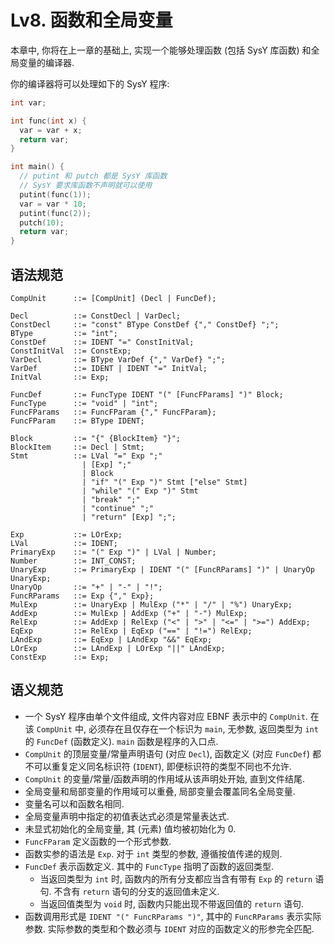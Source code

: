 # Lv8. 函数和全局变量

本章中, 你将在上一章的基础上, 实现一个能够处理函数 (包括 SysY 库函数) 和全局变量的编译器.

你的编译器将可以处理如下的 SysY 程序:

```c
int var;

int func(int x) {
  var = var + x;
  return var;
}

int main() {
  // putint 和 putch 都是 SysY 库函数
  // SysY 要求库函数不声明就可以使用
  putint(func(1));
  var = var * 10;
  putint(func(2));
  putch(10);
  return var;
}
```

## 语法规范

```ebnf
CompUnit      ::= [CompUnit] (Decl | FuncDef);

Decl          ::= ConstDecl | VarDecl;
ConstDecl     ::= "const" BType ConstDef {"," ConstDef} ";";
BType         ::= "int";
ConstDef      ::= IDENT "=" ConstInitVal;
ConstInitVal  ::= ConstExp;
VarDecl       ::= BType VarDef {"," VarDef} ";";
VarDef        ::= IDENT | IDENT "=" InitVal;
InitVal       ::= Exp;

FuncDef       ::= FuncType IDENT "(" [FuncFParams] ")" Block;
FuncType      ::= "void" | "int";
FuncFParams   ::= FuncFParam {"," FuncFParam};
FuncFParam    ::= BType IDENT;

Block         ::= "{" {BlockItem} "}";
BlockItem     ::= Decl | Stmt;
Stmt          ::= LVal "=" Exp ";"
                | [Exp] ";"
                | Block
                | "if" "(" Exp ")" Stmt ["else" Stmt]
                | "while" "(" Exp ")" Stmt
                | "break" ";"
                | "continue" ";"
                | "return" [Exp] ";";

Exp           ::= LOrExp;
LVal          ::= IDENT;
PrimaryExp    ::= "(" Exp ")" | LVal | Number;
Number        ::= INT_CONST;
UnaryExp      ::= PrimaryExp | IDENT "(" [FuncRParams] ")" | UnaryOp UnaryExp;
UnaryOp       ::= "+" | "-" | "!";
FuncRParams   ::= Exp {"," Exp};
MulExp        ::= UnaryExp | MulExp ("*" | "/" | "%") UnaryExp;
AddExp        ::= MulExp | AddExp ("+" | "-") MulExp;
RelExp        ::= AddExp | RelExp ("<" | ">" | "<=" | ">=") AddExp;
EqExp         ::= RelExp | EqExp ("==" | "!=") RelExp;
LAndExp       ::= EqExp | LAndExp "&&" EqExp;
LOrExp        ::= LAndExp | LOrExp "||" LAndExp;
ConstExp      ::= Exp;
```

## 语义规范

* 一个 SysY 程序由单个文件组成, 文件内容对应 EBNF 表示中的 `CompUnit`. 在该 `CompUnit` 中, 必须存在且仅存在一个标识为 `main`, 无参数, 返回类型为 `int` 的 `FuncDef` (函数定义). `main` 函数是程序的入口点.
* `CompUnit` 的顶层变量/常量声明语句 (对应 `Decl`), 函数定义 (对应 `FuncDef`) 都不可以重复定义同名标识符 (`IDENT`), 即便标识符的类型不同也不允许.
* `CompUnit` 的变量/常量/函数声明的作用域从该声明处开始, 直到文件结尾.
* 全局变量和局部变量的作用域可以重叠, 局部变量会覆盖同名全局变量.
* 变量名可以和函数名相同.
* 全局变量声明中指定的初值表达式必须是常量表达式.
* 未显式初始化的全局变量, 其 (元素) 值均被初始化为 0.
* `FuncFParam` 定义函数的一个形式参数.
* 函数实参的语法是 `Exp`. 对于 `int` 类型的参数, 遵循按值传递的规则.
* `FuncDef` 表示函数定义. 其中的 `FuncType` 指明了函数的返回类型.
  * 当返回类型为 `int` 时, 函数内的所有分支都应当含有带有 `Exp` 的 `return` 语句. 不含有 `return` 语句的分支的返回值未定义.
  * 当返回值类型为 `void` 时, 函数内只能出现不带返回值的 `return` 语句.
* 函数调用形式是 `IDENT "(" FuncRParams ")"`, 其中的 `FuncRParams` 表示实际参数. 实际参数的类型和个数必须与 `IDENT` 对应的函数定义的形参完全匹配.
